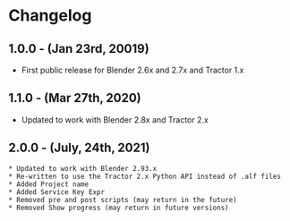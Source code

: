 # Changelog

## 1.0.0 - (Jan 23rd, 20019)
* First public release for Blender 2.6x and 2.7x and Tractor 1.x

## 1.1.0 - (Mar 27th, 2020)
* Updated to work with Blender 2.8x and Tractor 2.x

## 2.0.0 - (July, 24th, 2021)
	* Updated to work with Blender 2.93.x
	* Re-written to use the Tractor 2.x Python API instead of .alf files
	* Added Project name
	* Added Service Key Expr
	* Removed pre and post scripts (may return in the future)
	* Removed Show progress (may return in future versions)
